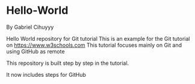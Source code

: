 # Hello-World
By Gabriel Cihuyyy

Hello World repository for Git tutorial
This is an example for the Git tutorial on https://www.w3schools.com
This tutorial focuses mainly on Git and using GitHub as remote

This repository is built step by step in the tutorial.

It now includes steps for GitHub
